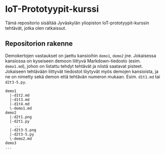 IoT-Prototyypit-kurssi
======================

Tämä repositorio sisältää Jyväskylän yliopiston IoT-prototyypit-kurssin
tehtävät, jotka olen ratkaissut.

## Repositorion rakenne

Demokertojen vastaukset on jaettu kansioihin `demo1`, `demo2` jne. Jokaisessa kansiossa on kyseiseen demoon liittyvä
Markdown-tiedosto (esim. `demo1.md`), johon on listattu tehdyt tehtävät ja niistä saatavat pisteet. Jokaiseen tehtävään
liittyvät tiedostot löytyvät myös demojen kansioista, ja ne on nimetty sekä demon että tehtävän numeron mukaan. Esim.
`d1t1.md` tai `d2t3-5.py`.

```
demo1
  |-d1t2.md
  |-d1t3.md
  |-d1t4.md
  \-demo1.md
demo2
  |-d2t1.png
  |-d2t1.py
    ...
  |-d2t3-5.png
  |-d2t3-5.py
  \-demo2.md
demo3
...
```
